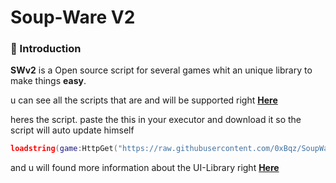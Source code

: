 # Soup-Ware V2
### 🥫 Introduction
**SWv2** is a Open source script for several games whit an unique library to make things **easy**.

u can see all the scripts that are and will be supported right [**Here**](https://github.com/0xBqz/SoupWareV2/tree/main/Scripts)

heres the script. paste the this in your executor and download it so the script will auto update himself

```lua
loadstring(game:HttpGet("https://raw.githubusercontent.com/0xBqz/SoupWareV2/main/Scripts/Source.lua"))()
```

and u will found more information about the UI-Library right [**Here**](https://github.com/0xBqz/SoupWareV2/blob/main/Library/README.md)
